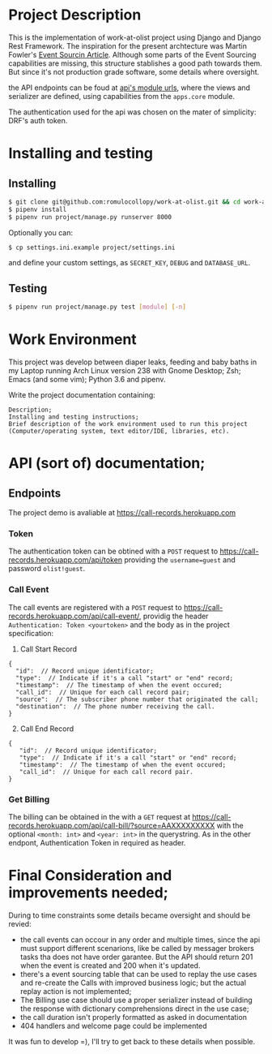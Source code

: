 Project Description
===================

This is the implementation of work-at-olist project using Django and Django Rest Framework.
The inspiration for the present archtecture was Martin Fowler's [Event Sourcin Article](https://martinfowler.com/eaaDev/EventSourcing.html).
Although some parts of the Event Sourcing capabilities are missing, this structure stablishes a good path towards them. But since it's not production grade software, some details where oversight.

the API endpoints can be foud at [api's module urls](https://github.com/romulocollopy/work-at-olist/blob/dev/project/api/urls.py), where the views and serializer are defined, using capabilities from the `apps.core` module.

The authentication used for the api was chosen on the mater of simplicity: DRF's auth token.

# Installing and testing

## Installing
```bash
$ git clone git@github.com:romulocollopy/work-at-olist.git && cd work-at-olist`
$ pipenv install
$ pipenv run project/manage.py runserver 8000
```
Optionally you can:
```bash
$ cp settings.ini.example project/settings.ini
```
and define your custom settings, as `SECRET_KEY`, `DEBUG` and `DATABASE_URL`.


## Testing
```bash
$ pipenv run project/manage.py test [module] [-n]
```

# Work Environment

This project was develop between diaper leaks, feeding and baby baths in my Laptop running Arch Linux version 238 with Gnome Desktop; Zsh; Emacs (and some vim); Python 3.6 and pipenv.




Write the project documentation containing:

    Description;
    Installing and testing instructions;
    Brief description of the work environment used to run this project (Computer/operating system, text editor/IDE, libraries, etc).

# API (sort of) documentation;

## Endpoints
The project demo is avaliable at https://call-records.herokuapp.com

### Token
The authentication token can be obtined with a `POST` request to https://call-records.herokuapp.com/api/token providing the `username=guest` and password `olist!guest`.

### Call Event
The call events are registered with a `POST` request to https://call-records.herokuapp.com/api/call-event/, providig the header `Authentication: Token <yourtoken>` and the body as in the project specification:

1. Call Start Record

```
{
  "id":  // Record unique identificator;
  "type":  // Indicate if it's a call "start" or "end" record;
  "timestamp":  // The timestamp of when the event occured;
  "call_id":  // Unique for each call record pair;
  "source":  // The subscriber phone number that originated the call;
  "destination":  // The phone number receiving the call.
}
```

2. Call End Record

```
{
   "id":  // Record unique identificator;
   "type":  // Indicate if it's a call "start" or "end" record;
   "timestamp":  // The timestamp of when the event occured;
   "call_id":  // Unique for each call record pair.
}
```

### Get Billing

The billing can be obtained in the with a `GET` request at https://call-records.herokuapp.com/api/call-bill/?source=AAXXXXXXXXX with the optional `<month: int>` and `<year: int>` in the querystring.
As in the other endpont, Authentication Token in required as header.

# Final Consideration and improvements needed;

During to time constraints some details became oversight and should be revied:
- the call events can occour in any order and multiple times, since the api must support different scenarions, like be called by messager brokers tasks tha does not have order garantee. But the API should return 201 when the event is created and 200 when it's updated.
- there's a event sourcing table that can be used to replay the use cases and re-create the Calls with improved business logic; but the actual replay action is not implemented;
- The Billing use case should use a proper serializer instead of building the response with dictionary comprehensions direct in the use case;
- the call duration isn't properly formatted as asked in documentation
- 404 handlers and welcome page could be implemented

It was fun to develop =), I'll try to get back to these details when possible.
